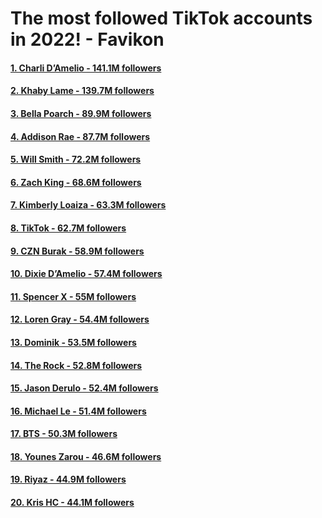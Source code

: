 # The most followed TikTok accounts in 2022! - Favikon

#### [1. Charli D’Amelio - 141.1M followers](TOP1.md) 

#### [2. Khaby Lame - 139.7M followers](TOP2.md) 

#### [3. Bella Poarch - 89.9M followers](TOP3.md) 

#### [4. Addison Rae - 87.7M followers](TOP4.md) 

#### [5. Will Smith - 72.2M followers](TOP5.md) 

#### [6. Zach King - 68.6M followers](TOP6.md) 

#### [7. Kimberly Loaiza - 63.3M followers](TOP7.md) 

#### [8. TikTok - 62.7M followers](TOP8.md) 

#### [9. CZN Burak - 58.9M followers](TOP9.md) 

#### [10. Dixie D’Amelio - 57.4M followers](TOP10.md) 

#### [11. Spencer X - 55M followers](TOP11.md) 

#### [12. Loren Gray - 54.4M followers](TOP12.md) 

#### [13. Dominik - 53.5M followers](TOP13.md) 

#### [14. The Rock - 52.8M followers](TOP14.md) 

#### [15. Jason Derulo - 52.4M followers](TOP15.md) 

#### [16. Michael Le - 51.4M followers](TOP16.md) 

#### [17. BTS - 50.3M followers](TOP17.md) 

#### [18. Younes Zarou - 46.6M followers](TOP18.md) 

#### [19. Riyaz - 44.9M followers](TOP19.md) 

#### [20. Kris HC - 44.1M followers](TOP20.md) 

